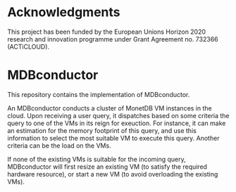 # Acknowledgments
This project has been funded by the European Unions Horizon 2020 research and innovation programme under Grant Agreement no. 732366 (ACTiCLOUD).

# MDBconductor
This repository contains the implementation of MDBconductor.

An MDBconductor conducts a cluster of MonetDB VM instances in the cloud.
Upon receiving a user query, it dispatches based on some criteria the query to
 one of the VMs in its reign for exeuction.
For instance, it can make an estimation for the memory footprint of this query,
 and use this information to select the most suitable VM to execute this query.
Another criteria can be the load on the VMs.

If none of the existing VMs is suitable for the incoming query, MDBconductor
 will first resize an existing VM (to satisfy the required hardware resource),
 or start a new VM (to avoid overloading the existing VMs).

